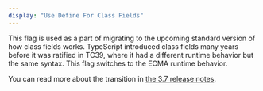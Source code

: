 ```yaml
---
display: "Use Define For Class Fields"
---
```


This flag is used as a part of migrating to the upcoming standard version of how class fields works. TypeScript introduced class fields many years before it was ratified in TC39, where it had a different runtime behavior but the same syntax. This flag switches to the ECMA runtime behavior.

You can read more about the transition in [the 3.7 release notes](https://www.typescriptlang.org/docs/handbook/release-notes/typescript-3-7.html#the-usedefineforclassfields-flag-and-the-declare-property-modifier).

